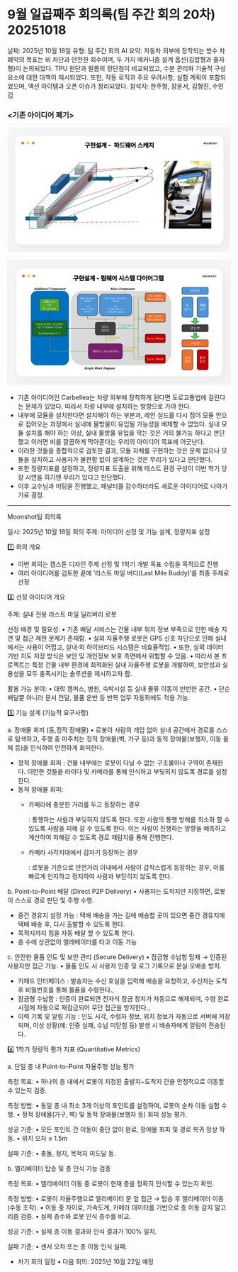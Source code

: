 # 9월 일곱째주 회의록(팀 주간 회의 20차) 20251018

날짜: 2025년 10월 18일
유형: 팀 주간 회의
AI 요약: 자동차 외부에 장착되는 방수 차폐막의 목표는 비 차단과 안전한 회수이며, 두 가지 메커니즘 설계 옵션(김밥형과 줄자형)이 논의되었다. TPU 원단과 필름의 장단점이 비교되었고, 수분 관리와 기술적 구성요소에 대한 대책이 제시되었다. 또한, 작동 로직과 주요 우려사항, 실험 계획이 포함되었으며, 액션 아이템과 오픈 이슈가 정리되었다.
참석자: 한주형, 장윤서, 김형진, 수민 김

### <기존 아이디어 폐기>

![image.png](image/image_hardware_sketch.png)

![image.png](image/image_firmware_diagram.png)

- 기존 아이디어인 Carbellea는 차량 외부에 장착하게 된다면 도로교통법에 걸린다는 문제가 있었다. 따라서 차량 내부에 설치하는 방향으로 가야 한다.
- 내부에 모듈을 설치한다면 설치해야 하는 부분과, 레인 실드를 다시 접어 모듈 안으로 접어오는 과정에서 실내에 물방울이 유입될 가능성을 배제할 수 없었다. 실내 모듈 설치를 해야 하는 이상, 실내 물방울 유입을 막는 것은 거의 불가능 하다고 판단했고 이러면 비를 깔끔하게 막아준다는 우리의 아이디어 목표에 어긋난다.
- 이러한 것들을 종합적으로 검토한 결과, 모듈 자체를 구현하는 것은 문제 없으나 모듈을 설치하고 사용자가 불편함 없이 설계하는 것은 무리가 있다고 판단했다.
- 또한 정량지표를 설정하고, 정량지표 도출을 위해 테스트 환경 구성이 이번 학기 당장 시연을 하기엔 무리가 있다고 판단했다.
- 이후 교수님과 미팅을 진행했고, 패널티를 감수하더라도 새로운 아이디어로 나아가기로 결정.

---

Moonshot팀 회의록

일시: 2025년 10월 18일
회의 주제: 아이디어 선정 및 기능 설계, 정량지표 설정

1️⃣ 회의 개요
- 이번 회의는 캡스톤 디자인 주제 선정 및 1학기 개발 목표 수립을 목적으로 진행
- 여러 아이디어를 검토한 끝에 ‘라스트 마일 버디(Last Mile Buddy)’를 최종 주제로 선정

2️⃣ 선정 아이디어 개요

주제: 실내 전용 라스트 마일 딜리버리 로봇

선정 배경 및 필요성:
•	기존 배달 서비스는 건물 내부 위치 정보 부족으로 인한 배송 지연 및 접근 제한 문제가 존재함.
•	실외 자율주행 로봇은 GPS 신호 차단으로 인해 실내에서는 사용이 어렵고, 실내·외 하이브리드 시스템은 비효율적임.
•	또한, 실외 데이터 기반 지도 저장 방식은 보안 및 개인정보 보호 측면에서 위험할 수 있음.
•	따라서 본 프로젝트는 특정 건물 내부 환경에 최적화된 실내 자율주행 로봇을 개발하여, 보안성과 실용성을 모두 충족시키는 솔루션을 제시하고자 함.

활용 가능 분야:
•	대학 캠퍼스, 병원, 숙박시설 등 실내 물류 이동이 빈번한 공간.
•	단순 배달뿐 아니라 문서 전달, 물품 운반 등 반복 업무 자동화에도 적용 가능.

3️⃣ 기능 설계 (기능적 요구사항)

a. 장애물 회피 (동,정적 장애물)
•	로봇이 사람의 개입 없이 실내 공간에서 경로를 스스로 탐색하고, 주행 중 마주치는 정적 장애물(벽, 가구 등)과  동적 장애물(보행자, 이동 물체 등)을 인식하여 안전하게 회피한다.

- 정적 장애물 회피 : 건물 내부에는 로봇이 다닐 수 없는 구조물이나 구역이 존재한다. 이런한 것들을 라이다 및 카메라를 통해 인식하고 부딪히지 않도록 경로를 설정한다.
- 동적 장애물 회피:
    - 카메라에 충분한 거리를 두고 등장하는 경우
        
        : 통행하는 사람과 부딪히지 않도록 한다. 또한 사람의 통행 방해를 최소화 할 수 있도록 사람을 피해 갈 수 있도록 한다. 이는 사람이 진행하는 방향을 예측하고 계산하여 피해갈 수 있도록 경로 재탐지를 통해 진행한다.
        
    - 카메라 사각지대에서 갑자기 등장하는 경우
        
        : 로봇을 기준으로 안전거리 이내에서 사람이 갑작스럽게 등장하는 경우, 이를 빠르게 인지하고 정지하여 사람과 부딛히지 않도록 한다.
        

b. Point-to-Point 배달 (Direct P2P Delivery)
•	사용자는 도착지만 지정하면, 로봇이 스스로 경로 판단 및 주행 수행.

- 중간 경유지 설정 가능 : 택배 배송을 가는 길에 배송할 곳이 있으면 중간 경유지에  택배 배송 후, 다시 출발할 수 있도록 한다.
- 목적지까지 짐을 자동 배달 할 수 있도록 한다.
- 층 수에 상관없이 엘레베이터를 타고 이동 가능

c. 안전한 물품 인도 및 보안 관리 (Secure Delivery)
•	잠금형 수납함 탑재 → 인증된 사용자만 접근 가능.
•	물품 인도 시 사용자 인증 및 로그 기록으로 분실·오배송 방지.

- 키패드 인터페이스 : 발송자는 수신 호실을 입력해 배송을 요청하고, 수신자는 도착 후 비밀번호를 통해 물품을 수령한다.,
- 잠금형 수납함 : 인증이 완료되면 전자식 잠금 장치가 자동으로 해제되며, 수령 완료 시점에 자동으로 재잠금되어 무단 접근을 방지한다.,
- 이력 기록 및 알림 기능 : 인도 시각, 수령자 정보, 위치 정보가 자동으로 서버에 저장되며, 이상 상황(예: 인증 실패, 수납 미닫힘 등) 발생 시 배송자에게 알림이 전송된다.

4️⃣ 1학기 정량적 평가 지표 (Quantitative Metrics)

a. 단일 층 내 Point-to-Point 자율주행 성능 평가

측정 목표:
•	하나의 층 내에서 로봇이 지정된 출발지~도착지 간을 안정적으로 이동할 수 있는지 검증.

측정 방법:
•	동일 층 내 최소 3개 이상의 포인트를 설정하여, 로봇이 순차 이동 실험 수행.
•	정적 장애물(가구, 벽) 및 동적 장애물(보행자 등) 회피 성능 평가.

성공 기준:
•	모든 포인트 간 이동이 중단 없이 완료, 장애물 회피 및 경로 복귀 정상 작동.
•	위치 오차 ≤ 1.5m

실패 기준:
•	충돌, 정지, 목적지 미도달 등.

b. 엘리베이터 탑승 및 층 인식 기능 검증

측정 목표:
•	엘리베이터 이동 중 로봇이 현재 층을 정확히 인식할 수 있는지 확인.

측정 방법:
•	로봇이 자율주행으로 엘리베이터 문 앞 접근 → 탑승 후 엘리베이터 이동(수동 조작).
•	이동 중 자이로, 가속도계, 카메라 데이터를 기반으로 층 이동 감지 알고리즘 검증.
•	실제 층수와 로봇 인식 층수를 비교.

성공 기준:
•	실제 층 이동 결과와 인식 결과가 100% 일치.

실패 기준:
•	센서 오차 또는 층 이동 인식 실패.

- 차기 회의 일정
•	다음 회의: 2025년 10월 22일 예정
